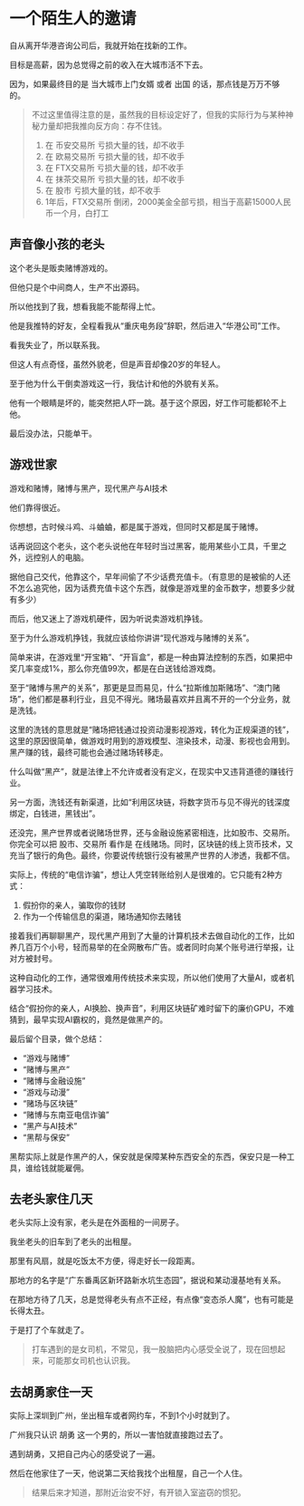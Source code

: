 # 一个陌生人的邀请

自从离开华港咨询公司后，我就开始在找新的工作。

目标是高薪，因为总觉得之前的收入在大城市活不下去。

因为，如果最终目的是 当大城市上门女婿 或者 出国 的话，那点钱是万万不够的。

> 不过这里值得注意的是，虽然我的目标设定好了，但我的实际行为与某种神秘力量却把我推向反方向：存不住钱。
>
> 1. 在 币安交易所 亏损大量的钱，却不收手
> 2. 在 欧易交易所 亏损大量的钱，却不收手
> 3. 在 FTX交易所 亏损大量的钱，却不收手
> 4. 在 抹茶交易所 亏损大量的钱，却不收手
> 5. 在 股市 亏损大量的钱，却不收手
> 6. 1年后，FTX交易所 倒闭，2000美金全部亏损，相当于高薪15000人民币一个月，白打工

## 声音像小孩的老头

这个老头是贩卖赌博游戏的。

但他只是个中间商人，生产不出源码。

所以他找到了我，想看我能不能帮得上忙。

他是我推特的好友，全程看我从“重庆电务段”辞职，然后进入“华港公司”工作。

看我失业了，所以联系我。

但这人有点奇怪，虽然外貌老，但是声音却像20岁的年轻人。

至于他为什么干倒卖游戏这一行，我估计和他的外貌有关系。

他有一个眼睛是坏的，能突然把人吓一跳。基于这个原因，好工作可能都轮不上他。

最后没办法，只能单干。

## 游戏世家

游戏和赌博，赌博与黑产，现代黑产与AI技术

他们靠得很近。

你想想，古时候斗鸡、斗蛐蛐，都是属于游戏，但同时又都是属于赌博。

话再说回这个老头，这个老头说他在年轻时当过黑客，能用某些小工具，千里之外，远控别人的电脑。

据他自己交代，他靠这个，早年间偷了不少话费充值卡。（有意思的是被偷的人还不怎么追究他，因为话费充值卡这个东西，就像是游戏里的金币数字，想要多少就有多少）

而后，他又迷上了游戏机硬件，因为听说卖游戏机挣钱。

至于为什么游戏机挣钱，我就应该给你讲讲“现代游戏与赌博的关系”。

简单来讲，在游戏里“开宝箱”、“开盲盒”，都是一种由算法控制的东西，如果把中奖几率变成1%，那么你充值99次，都是在白送钱给游戏商。

至于“赌博与黑产的关系”，那更是显而易见，什么“拉斯维加斯赌场”、“澳门赌场”，他们都是暴利行业，且见不得光。赌场最喜欢并且离不开的一个分业务，就是洗钱。

这里的洗钱的意思就是“赌场把钱通过投资动漫影视游戏，转化为正规渠道的钱”，这里的原因很简单，做游戏时用到的游戏模型、渲染技术，动漫、影视也会用到。黑产赚的钱，最终可能也会通过赌场转移走。

什么叫做“黑产”，就是法律上不允许或者没有定义，在现实中又违背道德的赚钱行业。

另一方面，洗钱还有新渠道，比如“利用区块链，将数字货币与见不得光的钱深度绑定，白钱进，黑钱出”。

还没完，黑产世界或者说赌场世界，还与金融设施紧密相连，比如股市、交易所。你完全可以把 股市、交易所 看作是 在线赌场。同时，区块链的线上货币技术，又充当了银行的角色。最终，你要说传统银行没有被黑产世界的人渗透，我都不信。

实际上，传统的“电信诈骗”，想让人凭空转账给别人是很难的。它只能有2种方式：

1. 假扮你的亲人，骗取你的钱财
2. 作为一个传输信息的渠道，赌场通知你去赌钱

接着我们再聊聊黑产，现代黑产用到了大量的计算机技术去做自动化的工作，比如养几百万个小号，轻而易举的在全网散布广告。或者同时向某个账号进行举报，让对方被封号。

这种自动化的工作，通常很难用传统技术来实现，所以他们使用了大量AI，或者机器学习技术。

结合“假扮你的亲人，AI换脸、换声音”，利用区块链矿难时留下的廉价GPU，不难猜到，最早实现AI霸权的，竟然是做黑产的。

最后留个目录，做个总结：

* “游戏与赌博”
* “赌博与黑产”
* “赌博与金融设施”
* “游戏与动漫”
* “赌场与区块链”
* “赌博与东南亚电信诈骗”
* “黑产与AI技术”
* “黑帮与保安”

黑帮实际上就是作黑产的人，保安就是保障某种东西安全的东西，保安只是一种工具，谁给钱就能雇佣。

## 去老头家住几天

老头实际上没有家，老头是在外面租的一间房子。

我坐老头的旧车到了老头的出租屋。

那里有风扇，就是吃饭太不方便，得走好长一段距离。

那地方的名字是“广东番禹区新环路新水坑生态园”，据说和某动漫基地有关系。

在那地方待了几天，总是觉得老头有点不正经，有点像“变态杀人魔”，也有可能是长得太丑。

于是打了个车就走了。

> 打车遇到的是女司机，不常见，我一股脑把内心感受全说了，现在回想起来，可能那女司机也认识我。

## 去胡勇家住一天

实际上深圳到广州，坐出租车或者网约车，不到1个小时就到了。

广州我只认识 胡勇 这一个男的，所以一害怕就直接跑过去了。

遇到胡勇，又把自己内心的感受说了一遍。

然后在他家住了一天，他说第二天给我找个出租屋，自己一个人住。

> 结果后来才知道，那附近治安不好，有开锁入室盗窃的惯犯。
